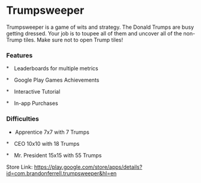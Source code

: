 # Trumpsweeper

Trumpsweeper is a game of wits and strategy. The Donald Trumps are busy getting dressed. Your job is to toupee all of them and uncover all of the non-Trump tiles. Make sure not to open Trump tiles!


### Features
* Leaderboards for multiple metrics

* Google Play Games Achievements

* Interactive Tutorial

* In-app Purchases


### Difficulties
* Apprentice 7x7 with 7 Trumps

* CEO 10x10 with 18 Trumps

* Mr. President 15x15 with 55 Trumps

Store Link: https://play.google.com/store/apps/details?id=com.brandonferrell.trumpsweeper&hl=en
